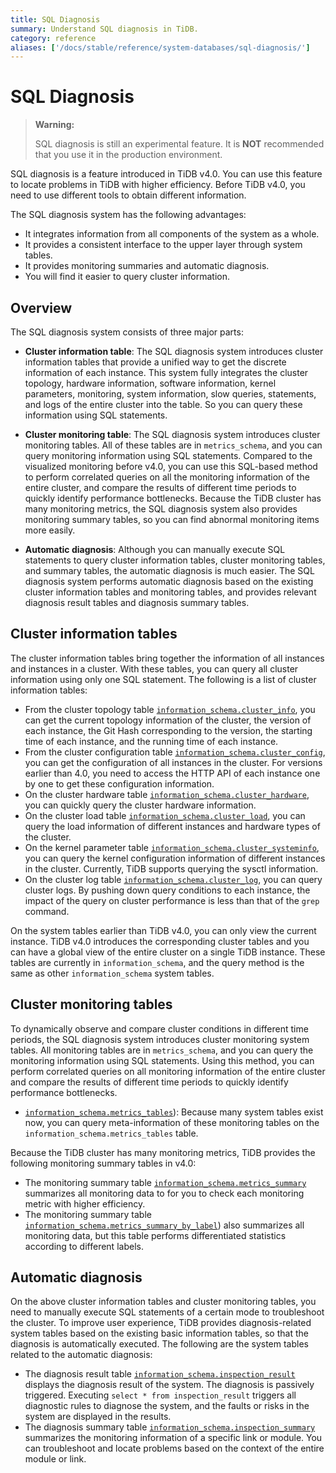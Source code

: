 ```yaml
---
title: SQL Diagnosis
summary: Understand SQL diagnosis in TiDB.
category: reference
aliases: ['/docs/stable/reference/system-databases/sql-diagnosis/']
---
```


# SQL Diagnosis

> **Warning:**
>
> SQL diagnosis is still an experimental feature. It is **NOT** recommended that you use it in the production environment.

SQL diagnosis is a feature introduced in TiDB v4.0. You can use this feature to locate problems in TiDB with higher efficiency. Before TiDB v4.0, you need to use different tools to obtain different information.

The SQL diagnosis system has the following advantages:

+ It integrates information from all components of the system as a whole.
+ It provides a consistent interface to the upper layer through system tables.
+ It provides monitoring summaries and automatic diagnosis.
+ You will find it easier to query cluster information.

## Overview

The SQL diagnosis system consists of three major parts:

+ **Cluster information table**: The SQL diagnosis system introduces cluster information tables that provide a unified way to get the discrete information of each instance. This system fully integrates the cluster topology, hardware information, software information, kernel parameters, monitoring, system information, slow queries, statements, and logs of the entire cluster into the table. So you can query these information using SQL statements.

+ **Cluster monitoring table**: The SQL diagnosis system introduces cluster monitoring tables. All of these tables are in `metrics_schema`, and you can query monitoring information using SQL statements. Compared to the visualized monitoring before v4.0, you can use this SQL-based method to perform correlated queries on all the monitoring information of the entire cluster, and compare the results of different time periods to quickly identify performance bottlenecks. Because the TiDB cluster has many monitoring metrics, the SQL diagnosis system also provides monitoring summary tables, so you can find abnormal monitoring items more easily.

+ **Automatic diagnosis**: Although you can manually execute SQL statements to query cluster information tables, cluster monitoring tables, and summary tables, the automatic diagnosis is much easier. The SQL diagnosis system performs automatic diagnosis based on the existing cluster information tables and monitoring tables, and provides relevant diagnosis result tables and diagnosis summary tables.

## Cluster information tables

The cluster information tables bring together the information of all instances and instances in a cluster. With these tables, you can query all cluster information using only one SQL statement. The following is a list of cluster information tables:

+ From the cluster topology table [`information_schema.cluster_info`](/system-tables/system-table-cluster-info.md), you can get the current topology information of the cluster, the version of each instance, the Git Hash corresponding to the version, the starting time of each instance, and the running time of each instance.
+ From the cluster configuration table [`information_schema.cluster_config`](/system-tables/system-table-cluster-config.md), you can get the configuration of all instances in the cluster. For versions earlier than 4.0, you need to access the HTTP API of each instance one by one to get these configuration information.
+ On the cluster hardware table [`information_schema.cluster_hardware`](/system-tables/system-table-cluster-hardware.md), you can quickly query the cluster hardware information.
+ On the cluster load table [`information_schema.cluster_load`](/system-tables/system-table-cluster-load.md), you can query the load information of different instances and hardware types of the cluster.
+ On the kernel parameter table [`information_schema.cluster_systeminfo`](/system-tables/system-table-cluster-systeminfo.md), you can query the kernel configuration information of different instances in the cluster. Currently, TiDB supports querying the sysctl information.
+ On the cluster log table [`information_schema.cluster_log`](/system-tables/system-table-cluster-log.md), you can query cluster logs. By pushing down query conditions to each instance, the impact of the query on cluster performance is less than that of the `grep` command.

On the system tables earlier than TiDB v4.0, you can only view the current instance. TiDB v4.0 introduces the corresponding cluster tables and you can have a global view of the entire cluster on a single TiDB instance. These tables are currently in `information_schema`, and the query method is the same as other `information_schema` system tables.

## Cluster monitoring tables

To dynamically observe and compare cluster conditions in different time periods, the SQL diagnosis system introduces cluster monitoring system tables. All monitoring tables are in `metrics_schema`, and you can query the monitoring information using SQL statements. Using this method, you can perform correlated queries on all monitoring information of the entire cluster and compare the results of different time periods to quickly identify performance bottlenecks.

+ [`information_schema.metrics_tables`](/system-tables/system-table-metrics-tables.md)): Because many system tables exist now, you can query meta-information of these monitoring tables on the `information_schema.metrics_tables` table.

Because the TiDB cluster has many monitoring metrics, TiDB provides the following monitoring summary tables in v4.0:

+ The monitoring summary table [`information_schema.metrics_summary`](/system-tables/system-table-metrics-summary.md) summarizes all monitoring data to for you to check each monitoring metric with higher efficiency.
+ The monitoring summary table [`information_schema.metrics_summary_by_label`](/system-tables/system-table-metrics-summary.md)) also summarizes all monitoring data, but this table performs differentiated statistics according to different labels.

## Automatic diagnosis

On the above cluster information tables and cluster monitoring tables, you need to manually execute SQL statements of a certain mode to troubleshoot the cluster. To improve user experience, TiDB provides diagnosis-related system tables based on the existing basic information tables, so that the diagnosis is automatically executed. The following are the system tables related to the automatic diagnosis:

+ The diagnosis result table [`information_schema.inspection_result`](/system-tables/system-table-inspection-result.md) displays the diagnosis result of the system. The diagnosis is passively triggered. Executing `select * from inspection_result` triggers all diagnostic rules to diagnose the system, and the faults or risks in the system are displayed in the results.
+ The diagnosis summary table [`information_schema.inspection_summary`](/system-tables/system-table-inspection-summary.md) summarizes the monitoring information of a specific link or module. You can troubleshoot and locate problems based on the context of the entire module or link.
